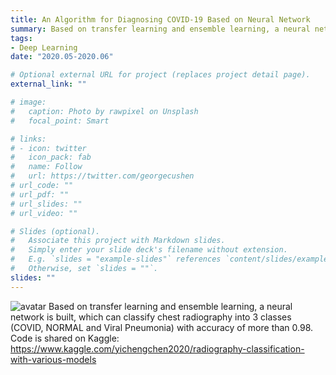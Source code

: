 ```yaml
---
title: An Algorithm for Diagnosing COVID-19 Based on Neural Network
summary: Based on transfer learning and ensemble learning, a neural network is built, which can classify chest radiography into 3 classes (COVID, NORMAL and Viral Pneumonia) with accuracy of more than 0.98.
tags:
- Deep Learning
date: "2020.05-2020.06"

# Optional external URL for project (replaces project detail page).
external_link: ""

# image:
#   caption: Photo by rawpixel on Unsplash
#   focal_point: Smart

# links:
# - icon: twitter
#   icon_pack: fab
#   name: Follow
#   url: https://twitter.com/georgecushen
# url_code: ""
# url_pdf: ""
# url_slides: ""
# url_video: ""

# Slides (optional).
#   Associate this project with Markdown slides.
#   Simply enter your slide deck's filename without extension.
#   E.g. `slides = "example-slides"` references `content/slides/example-slides.md`.
#   Otherwise, set `slides = ""`.
slides: ""
---
```


![avatar](Yicheng-Chen/content/project/example/featured.png)
Based on transfer learning and ensemble learning, a neural network is built, which can classify chest radiography into 3 classes (COVID, NORMAL and Viral Pneumonia) with accuracy of more than 0.98. Code is shared on Kaggle: https://www.kaggle.com/yichengchen2020/radiography-classification-with-various-models
